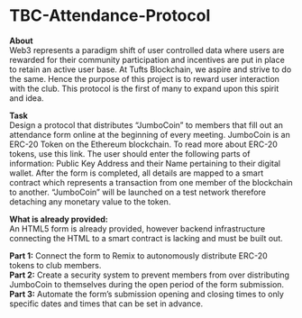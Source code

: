 # TBC-Attendance-Protocol

**About** <br />
Web3 represents a paradigm shift of user controlled data where users are rewarded for their community participation and incentives are put in place to retain an active user base. At Tufts Blockchain, we aspire and strive to do the same.  Hence the purpose of this project is to reward user interaction with the club. This protocol is the first of many to expand upon this spirit and idea. 

**Task** <br />
Design a protocol that distributes “JumboCoin” to members that fill out an attendance form online at the beginning of every meeting. JumboCoin is an ERC-20 Token on the Ethereum blockchain. To read more about ERC-20 tokens, use this link. The user should enter the following parts of information: Public Key Address and their Name pertaining to their digital wallet. After the form is completed, all details are mapped to a smart contract which represents a transaction from one member of the blockchain to another. “JumboCoin” will be launched on a test network therefore detaching any monetary value to the token. 

**What is already provided:** <br />
An HTML5 form is already provided, however backend infrastructure connecting the HTML to a smart contract is lacking and must be built out.

**Part 1:** Connect the form to Remix to autonomously distribute ERC-20 tokens to club members. <br />
**Part 2:** Create a security system to prevent members from over distributing JumboCoin to themselves during the open period of the form submission. <br />
**Part 3:** Automate the form’s submission opening and closing times to only specific dates and times that can be set in advance.
